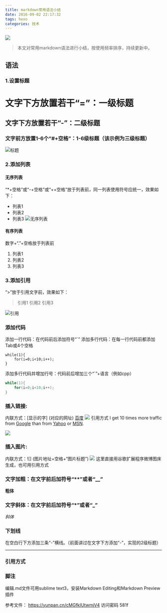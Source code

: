 ```yaml
---
title: markdown常用语法小结
date: 2016-09-02 22:17:32
tags: hexo
categories: 技术
---
```


![](http://ww4.sinaimg.cn/large/a8fc9690gw1f7gvodylpsj21kw16o4qp.jpg)

>本文对常用markdown语法进行小结，按使用频率排序，持续更新中。

<!-- more -->

## 语法
### 1.设置标题
文字下方放置若干“=”：一级标题
=================
文字下方放置若干“-”：二级标题
-----------------
### 文字前方放置1-6个“#+空格”：1-6级标题（该示例为三级标题）
![](http://ww3.sinaimg.cn/mw690/a8fc9690gw1f7fp15hlyej20dj034t9f.jpg "标题")

### 2.添加列表
#### 无序列表
“*+空格”或“-+空格”或“++空格”放于列表前，同一列表使用符号应统一，效果如下：
* 列表1
* 列表2
* 列表3
![](http://ww2.sinaimg.cn/mw690/a8fc9690gw1f7fp21twtnj20en02pgm1.jpg "无序列表")

#### 有序列表
数字+“.”+空格放于列表前
1. 列表1
2. 列表2
3. 列表3



### 3.添加引用
“>”放于引用文字前，效果如下：
>引用1
>引用2
>引用3

![](http://ww2.sinaimg.cn/mw690/a8fc9690gw1f7fp4j23ngj206r02pglr.jpg "引用")


### 添加代码
添加一行代码：在代码前后添加符号“`”
添加多行代码：在每一行代码前都添加Tab或4个空格

	while(1){
		for(i=0;i<10;i++);
	}
添加多行代码并增加行号：代码前后增加三个“`”+语言（例如cpp）

```cpp
while(1){
	for(i=0;i<10;i++);
}
```
### 插入链接:
内联方式：[显示的字] (对应的网址)
[百度](http://baidu.com)
![](http://ww4.sinaimg.cn/mw690/a8fc9690gw1f7fpdwjzb9j208k01caa7.jpg)
引用方式
I get 10 times more traffic from [Google][1] than from [Yahoo][2] or [MSN][3].  

[1]: http://google.com/        "Google" 
[2]: http://search.yahoo.com/  "Yahoo Search" 
[3]: http://search.msn.com/    "MSN Search"
![](http://ww2.sinaimg.cn/large/a8fc9690gw1f7g8xle9w5j20js03mjsh.jpg)

### 插入图片:
内联方式：![] (图片地址+空格+“图片标题”)
![](http://ww4.sinaimg.cn/mw690/a8fc9690gw1f7fpikdwlfj20fo01ejru.jpg)
这里直接用谷歌扩展程序微博图床生成，也可用引用方式

### 文字加粗：在文字前后加符号“**”或者“__”
**粗体**
### 文字斜体：在文字前后加符号“*”或者“_”
*斜体*

### 下划线
在空白行下方添加三条“-”横线。（前面讲过在文字下方添加“-”，实现的2级标题）

---


### 引用方式
### 脚注
编辑.md文件可用sublime text3，安装Markdown Editing和Markdown Preview插件


参考文件：
https://yunpan.cn/cMGfkIUtwmjV4  访问密码 581f